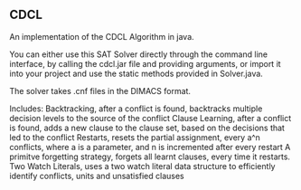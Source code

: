 ## CDCL


An implementation of the CDCL Algorithm in java. 


You can either use this SAT Solver directly through the command line interface, by calling the cdcl.jar file and providing arguments, or import it into your project and use the static methods provided in Solver.java.

The solver takes .cnf files in the DIMACS format.


Includes:
Backtracking, after a conflict is found, backtracks multiple decision levels to the source of the conflict 
Clause Learning, after a conflict is found, adds a new clause to the clause set, based on the decisions that led to the conflict 
Restarts, resets the partial assignment, every a^n conflicts, where a is a parameter, and n is incremented after every restart
A primitve forgetting strategy, forgets all learnt clauses, every time it restarts.
Two Watch Literals, uses a two watch literal data structure to efficiently identify conflicts, units and unsatisfied clauses

